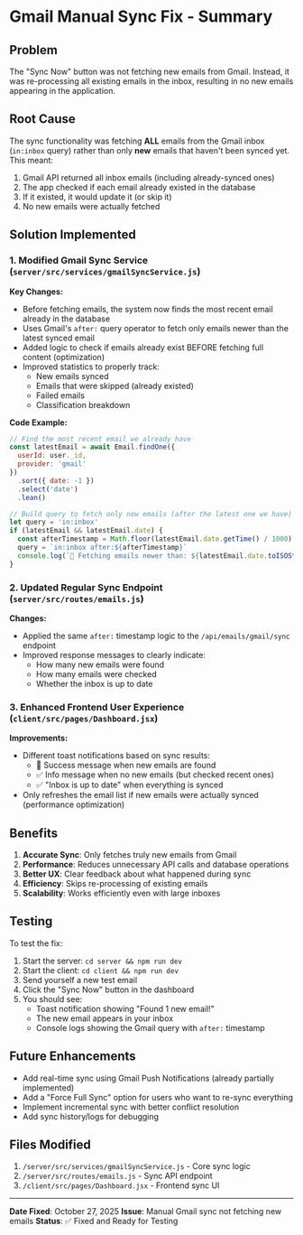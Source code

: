 # Gmail Manual Sync Fix - Summary

## Problem
The "Sync Now" button was not fetching new emails from Gmail. Instead, it was re-processing all existing emails in the inbox, resulting in no new emails appearing in the application.

## Root Cause
The sync functionality was fetching **ALL** emails from the Gmail inbox (`in:inbox` query) rather than only **new** emails that haven't been synced yet. This meant:
1. Gmail API returned all inbox emails (including already-synced ones)
2. The app checked if each email already existed in the database
3. If it existed, it would update it (or skip it)
4. No new emails were actually fetched

## Solution Implemented

### 1. Modified Gmail Sync Service (`server/src/services/gmailSyncService.js`)

**Key Changes:**
- Before fetching emails, the system now finds the most recent email already in the database
- Uses Gmail's `after:` query operator to fetch only emails newer than the latest synced email
- Added logic to check if emails already exist BEFORE fetching full content (optimization)
- Improved statistics to properly track:
  - New emails synced
  - Emails that were skipped (already existed)
  - Failed emails
  - Classification breakdown

**Code Example:**
```javascript
// Find the most recent email we already have
const latestEmail = await Email.findOne({ 
  userId: user._id,
  provider: 'gmail'
})
  .sort({ date: -1 })
  .select('date')
  .lean()

// Build query to fetch only new emails (after the latest one we have)
let query = 'in:inbox'
if (latestEmail && latestEmail.date) {
  const afterTimestamp = Math.floor(latestEmail.date.getTime() / 1000)
  query = `in:inbox after:${afterTimestamp}`
  console.log(`📅 Fetching emails newer than: ${latestEmail.date.toISOString()}`)
}
```

### 2. Updated Regular Sync Endpoint (`server/src/routes/emails.js`)

**Changes:**
- Applied the same `after:` timestamp logic to the `/api/emails/gmail/sync` endpoint
- Improved response messages to clearly indicate:
  - How many new emails were found
  - How many emails were checked
  - Whether the inbox is up to date

### 3. Enhanced Frontend User Experience (`client/src/pages/Dashboard.jsx`)

**Improvements:**
- Different toast notifications based on sync results:
  - 🎉 Success message when new emails are found
  - ✅ Info message when no new emails (but checked recent ones)
  - ✅ "Inbox is up to date" when everything is synced
- Only refreshes the email list if new emails were actually synced (performance optimization)

## Benefits

1. **Accurate Sync**: Only fetches truly new emails from Gmail
2. **Performance**: Reduces unnecessary API calls and database operations
3. **Better UX**: Clear feedback about what happened during sync
4. **Efficiency**: Skips re-processing of existing emails
5. **Scalability**: Works efficiently even with large inboxes

## Testing

To test the fix:

1. Start the server: `cd server && npm run dev`
2. Start the client: `cd client && npm run dev`
3. Send yourself a new test email
4. Click the "Sync Now" button in the dashboard
5. You should see:
   - Toast notification showing "Found 1 new email!"
   - The new email appears in your inbox
   - Console logs showing the Gmail query with `after:` timestamp

## Future Enhancements

- Add real-time sync using Gmail Push Notifications (already partially implemented)
- Add a "Force Full Sync" option for users who want to re-sync everything
- Implement incremental sync with better conflict resolution
- Add sync history/logs for debugging

## Files Modified

1. `/server/src/services/gmailSyncService.js` - Core sync logic
2. `/server/src/routes/emails.js` - Sync API endpoint
3. `/client/src/pages/Dashboard.jsx` - Frontend sync UI

---

**Date Fixed**: October 27, 2025
**Issue**: Manual Gmail sync not fetching new emails
**Status**: ✅ Fixed and Ready for Testing

